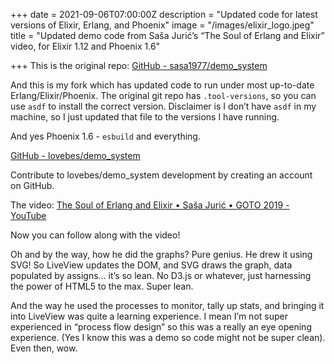 +++
date = 2021-09-06T07:00:00Z
description = "Updated code for latest versions of Elixir, Erlang, and Phoenix"
image = "/images/elixir_logo.jpeg"
title = "Updated demo code from Saša Jurić’s “The Soul of Erlang and Elixir” video, for Elixir 1.12 and Phoenix 1.6"

+++
This is the original repo: [GitHub - sasa1977/demo_system](https://github.com/sasa1977/demo_system)

And this is my fork which has updated code to run under most up-to-date Erlang/Elixir/Phoenix. The original git repo has `.tool-versions`, so you can use `asdf` to install the correct version. Disclaimer is I don’t have `asdf` in my machine, so I just updated that file to the versions I have running.

And yes Phoenix 1.6 - `esbuild` and everything.

[GitHub - lovebes/demo_system](https://github.com/lovebes/demo_system)

Contribute to lovebes/demo_system development by creating an account on GitHub.

The video: [The Soul of Erlang and Elixir • Saša Jurić • GOTO 2019 - YouTube](https://www.youtube.com/watch?v=JvBT4XBdoUE&t=498s)

Now you can follow along with the video!

Oh and by the way, how he did the graphs? Pure genius. He drew it using SVG! So LiveView updates the DOM, and SVG draws the graph, data populated by assigns… it’s so lean. No D3.js or whatever, just harnessing the power of HTML5 to the max. Super lean.

And the way he used the processes to monitor, tally up stats, and bringing it into LiveView was quite a learning experience. I mean I’m not super experienced in “process flow design” so this was a really an eye opening experience. (Yes I know this was a demo so code might not be super clean). Even then, wow.